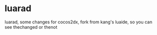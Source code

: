 # luarad
luarad, some changes for cocos2dx, fork from kang's luaide, so you can see thechanged or thenot
